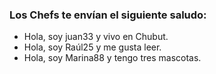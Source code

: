 ### Los Chefs te envían el siguiente saludo:

* Hola, soy juan33 y vivo en Chubut.
* Hola, soy Raúl25 y me gusta leer.
* Hola, soy Marina88 y tengo tres mascotas.

